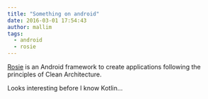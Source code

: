 ```yaml
---
title: "Something on android"
date: 2016-03-01 17:54:43
author: mallim
tags:
  - android
  - rosie
---
```


[Rosie](https://github.com/Karumi/Rosie) is an Android framework to create applications following the principles of Clean Architecture.

Looks interesting before I know Kotlin...